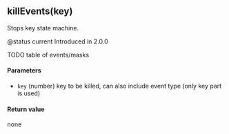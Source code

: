 <!-- This file was generated by the script. Do not edit it, any changes will be lost! -->

## killEvents(key)



Stops key state machine.

@status current Introduced in 2.0.0

TODO table of events/masks


#### Parameters

* `key` (number) key to be killed, can also include event type (only key part is used)



#### Return value

none

